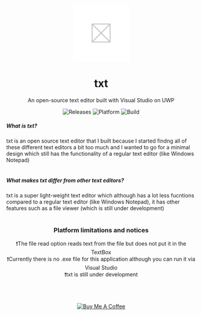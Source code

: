 <p align="center"><img src="https://github.com/win21H2/txt/blob/015f777bca49309136d9cd2939783fde8ebb6c51/txt/Assets/Square150x150Logo.scale-100.png" alt="logo" /></p>
<h1 align="center">txt</h1>
<p align="center">An open-source text editor built with Visual Studio on UWP</p>
<p align="center">
<img src="https://img.shields.io/badge/Latest%20Version-v0.1.0.13-blue?style=flat-square&logo=appveyor" alt="Releases" />
<img src="https://img.shields.io/badge/Platform-Windows%2FUWP-orange?style=flat-square&logo=appveyor" alt="Platform" />
<img src="https://img.shields.io/badge/Build-Pass-green?style=flat-square&logo=appveyor" alt="Build" />
</p>

##### What is txt?<br>
txt is an open source text editor that I built because I started findng all of these different text editors a bit too much and I wanted to go for a minimal design which still has the functionality of a regular text editor (like Windows Notepad)
<br>
<br>
##### What makes txt differ from other text editors?
txt is a super light-weight text editor which although has a lot less fucntions compared to a regular text editor (like Windows Notepad), it has other features such as a file viewer (which is still under development)
<br>
<br>
<h3 align="center">Platform limitations and notices</h3>
<p align="center">
❗The file read option reads text from the file but does not put it in the TextBox
<br>
❗Currently there is no .exe file for this application although you can run it via Visual Studio
<br>
❗txt is still under development
</p>
<br>
<br>
<p align="center"><a href="https://www.buymeacoffee.com/324Hz" target="_blank"><img src="https://cdn.buymeacoffee.com/buttons/v2/default-blue.png" alt="Buy Me A Coffee" style="height: 60px !important;width: 217px !important;" ></a></p>
